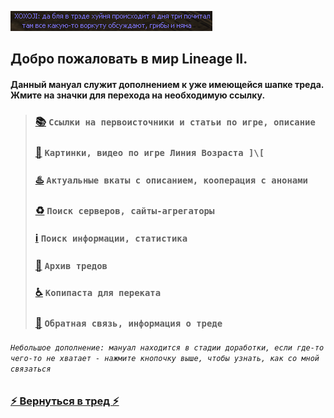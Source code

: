 ![](pics/xoxoji.png)

## Добро пожаловать в мир Lineage II.

#### Данный мануал служит дополнением к уже имеющейся шапке треда. Жмите на значки для перехода на необходимую ссылку.

> ### [📚](lore.md) `Ссылки на первоисточники и статьи по игре, описание`
> 
> ### [🔮](arts.md) `Картинки, видео по игре Линия Возраста ]\[`
> 
> ### [♨️](cooperation.md) `Актуальные вкаты с описанием, кооперация c анонами`
> 
> ### [♻️](servers.md) `Поиск серверов, сайты-агрегаторы`
> 
> ### [ℹ️](info.md) `Поиск информации, статистика`
> 
> ### [📆](archive.md) `Архив тредов`
> 
> ### [♿](perekat.md) `Копипаста для переката`
> 
> ### [🔄](feedback.md) `Обратная связь, информация о треде`

###### `Небольшое дополнение: мануал находится в стадии доработки, если где-то чего-то не хватает - нажмите кнопочку выше, чтобы узнать, как со мной связаться`

### [⚡ Вернуться в тред ⚡](https://2ch.hk/vg/res/42512408.html)
